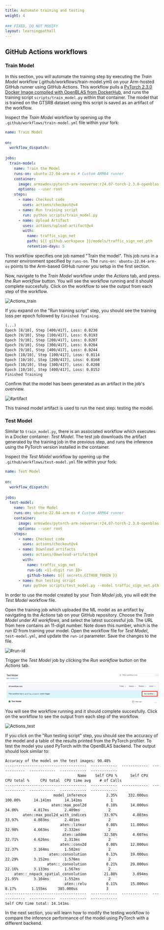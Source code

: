 ```yaml
---
title: Automate training and testing
weight: 4

### FIXED, DO NOT MODIFY
layout: learningpathall
---
```


## GitHub Actions workflows

### Train Model

In this section, you will automate the training step by executing the _Train Model_ workflow (.github/workflows/train-model.yml) on your Arm-hosted GitHub runner using GitHub Actions. This workflow pulls a [PyTorch 2.3.0 Docker Image compiled with OpenBLAS from DockerHub](https://hub.docker.com/r/armswdev/pytorch-arm-neoverse), and runs the training script `scripts/train_model.py` within that container. The model that is trained on the GTSRB dataset using this script is saved as an artifact of the workflow. 

Inspect the _Train Model_ workflow by opening up the `.github/workflows/train-model.yml` file within your fork:

```yaml
name: Train Model

on:
  workflow_dispatch:

jobs:
  train-model:
    name: Train the Model
    runs-on: ubuntu-22.04-arm-os # Custom ARM64 runner
    container:
      image: armswdev/pytorch-arm-neoverse:r24.07-torch-2.3.0-openblas
      options: --user root
    steps:
      - name: Checkout code
        uses: actions/checkout@v4
      - name: Run training script
        run: python scripts/train_model.py
      - name: Upload Artifact
        uses: actions/upload-artifact@v4
        with:
          name: traffic_sign_net
          path: ${{ github.workspace }}/models/traffic_sign_net.pth
          retention-days: 5
```
This workflow specifies one job named "Train the model". This job runs in a runner environment specified by `runs-on`. The `runs-on: ubuntu-22.04-arm-os` points to the Arm-based GitHub runner you setup in the first section.

Now, navigate to the _Train Model_ workflow under the _Actions_ tab, and press the _Run workflow_ button. You will see the workflow running and it should complete succesfully. Click on the workflow to see the output from each step of the workflow. 

![Actions_train](/images/actions_train.png)

If you expand on the "Run training script" step, you should see the training loss per epoch followed by `Finished Training`.

```output
(...)
Epoch [8/10], Step [400/417], Loss: 0.0230
Epoch [9/10], Step [100/417], Loss: 0.0193
Epoch [9/10], Step [200/417], Loss: 0.0207
Epoch [9/10], Step [300/417], Loss: 0.0204
Epoch [9/10], Step [400/417], Loss: 0.0244
Epoch [10/10], Step [100/417], Loss: 0.0114
Epoch [10/10], Step [200/417], Loss: 0.0168
Epoch [10/10], Step [300/417], Loss: 0.0208
Epoch [10/10], Step [400/417], Loss: 0.0152
Finished Training
```
Confirm that the model has been generated as an artifact in the job's overview.

![#artifact](/images/artifact.png)

This trained model artifact is used to run the next step: testing the model.

### Test Model

Similar to `train_model.py`, there is an associated workflow which executes in a Docker container: _Test Model_. The test job downloads the artifact generated by the training job in the previous step, and runs the inference using the PyTorch version installed in the container.

Inspect the _Test Model_ workflow by opening up the `.github/workflows/test-model.yml` file within your fork:

```yaml
name: Test Model

on:
  workflow_dispatch:

jobs:
  test-model:
    name: Test the Model
    runs-on: ubuntu-22.04-arm-os # Custom ARM64 runner
    container:
      image: armswdev/pytorch-arm-neoverse:r24.07-torch-2.3.0-openblas
      options: --user root
    steps:
      - name: Checkout code
        uses: actions/checkout@v4
      - name: Download artifacts
        uses: actions/download-artifact@v4
        with:
          name: traffic_sign_net
          run-id: <11-digit run ID>
          github-token: ${{ secrets.GITHUB_TOKEN }}
      - name: Run testing script
        run: python scripts/test_model.py --model traffic_sign_net.pth

```

In order to use the model created by your _Train Model_ job, you will edit the _Test Model_ workflow file.

Open the training job which uploaded the ML model as an artifact by navigating to the _Actions_ tab on your GitHub repository. Choose the _Train Model_ under _All workflows_, and select the latest successful job. The URL from here contains an 11-digit number. Note down this number, which is the _run ID_ from training your model. Open the workflow file for _Test Model_, `test-model.yml`, and update the `run-id` parameter. Save the changes to the file.

![#run-id](/images/run-id.png)

Trigger the _Test Model_ job by clicking the _Run workflow_ button on the _Actions_ tab. 

![#run-workflow](images/run-workflow.png)

You will see the workflow running and it should complete succesfully. Click on the workflow to see the output from each step of the workflow. 

![Actions_test](/images/actions_test.png)

If you click on the "Run testing script" step, you should see the accuracy of the model and a table of the results printed from the PyTorch profiler. To test the model you used PyTorch with the OpenBLAS backend. The output should look similar to:

```output
Accuracy of the model on the test images: 90.48%
-------------------------------------  ------------  ------------  ------------  ------------  ------------  ------------
                                 Name    Self CPU %      Self CPU   CPU total %     CPU total  CPU time avg    # of Calls
-------------------------------------  ------------  ------------  ------------  ------------  ------------  ------------
                      model_inference         2.35%     332.000us       100.00%      14.141ms      14.141ms             1
                     aten::max_pool2d         0.10%      14.000us        34.06%       4.817ms       2.409ms             2
        aten::max_pool2d_with_indices        33.97%       4.803ms        33.97%       4.803ms       2.401ms             2
                         aten::linear         0.08%      11.000us        32.98%       4.663ms       2.332ms             2
                          aten::addmm        32.58%       4.607ms        32.71%       4.626ms       2.313ms             2
                         aten::conv2d         0.08%      12.000us        22.37%       3.164ms       1.582ms             2
                    aten::convolution         0.13%      19.000us        22.29%       3.152ms       1.576ms             2
                   aten::_convolution         0.21%      29.000us        22.16%       3.133ms       1.567ms             2
    aten::_nnpack_spatial_convolution        21.88%       3.094ms        21.95%       3.104ms       1.552ms             2
                           aten::relu         0.11%      15.000us         8.17%       1.155ms     385.000us             3
-------------------------------------  ------------  ------------  ------------  ------------  ------------  ------------
Self CPU time total: 14.141ms
```

In the next section, you will learn how to modify the testing workflow to compare the inference performance of the model using PyTorch with a different backend.
